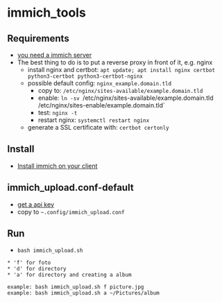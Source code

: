 # immich_tools
## Requirements
* [you need a immich server](https://documentation.immich.app/docs/install/docker-compose)
* The best thing to do is to put a reverse proxy in front of it, e.g. nginx
    * install nginx and certbot: `apt update; apt install nginx certbot python3-certbot python3-certbot-nginx`
    * possible default config: `nginx_example.domain.tld`
        * copy to: `/etc/nginx/sites-available/example.domain.tld`
        * enable: `ln -sv `/etc/nginx/sites-available/example.domain.tld /etc/nginx/sites-enable/example.domain.tld`
        * test: `nginx -t`
        * restart nginx: `systemctl restart nginx`
    * generate a SSL certificate with: `certbot certonly`

## Install
* [Install immich on your client](https://documentation.immich.app/docs/features/bulk-upload#installation)

## immich_upload.conf-default
* [get a api key](https://documentation.immich.app/docs/features/bulk-upload#obtain-the-api-key)
* copy to `~.config/immich_upload.conf`

## Run
* `bash immich_upload.sh`
```
* 'f' for foto
* 'd' for directory
* 'a' for directory and creating a album

example: bash immich_upload.sh f picture.jpg
example: bash immich_upload.sh a ~/Pictures/album
```
